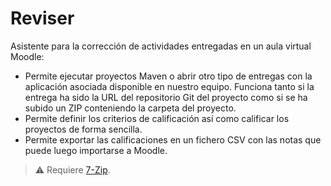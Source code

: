 # Reviser

Asistente para la corrección de actividades entregadas en un aula virtual Moodle:

- Permite ejecutar proyectos Maven o abrir otro tipo de entregas con la aplicación asociada disponible en nuestro equipo. Funciona tanto si la entrega ha sido la URL del repositorio Git del proyecto como si se ha subido un ZIP conteniendo la carpeta del proyecto.
- Permite definir los criterios de calificación así como calificar los proyectos de forma sencilla. 
- Permite exportar las calificaciones en un fichero CSV con las notas que puede luego importarse a Moodle.

> :warning: Requiere [7-Zip](https://www.7-zip.org/).
